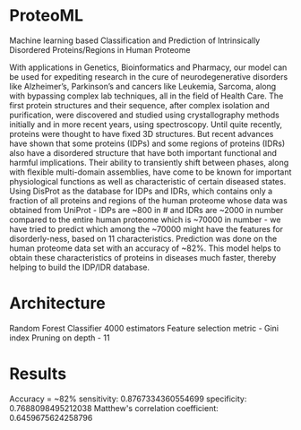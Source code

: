 # ProteoML
Machine learning based Classification and Prediction of Intrinsically Disordered Proteins/Regions in Human Proteome

With applications in Genetics, Bioinformatics and Pharmacy, our model can be used for expediting research in the cure of neurodegenerative disorders like Alzheimer’s, Parkinson’s and cancers like Leukemia, Sarcoma, along with bypassing complex lab techniques, all in the field of Health Care.
The first protein structures and their sequence, after complex isolation and purification, were discovered and studied using crystallography methods initially and in more recent years, using spectroscopy. Until quite recently, proteins were thought to have fixed 3D structures. But recent advances have shown that some proteins (IDPs) and some regions of proteins (IDRs) also have a disordered structure that have both important functional and harmful implications. Their ability to transiently shift between phases, along with flexible multi-domain assemblies, have come to be known for important physiological functions as well as characteristic of certain diseased states.
Using DisProt as the database for IDPs and IDRs, which contains only a fraction of all proteins and regions of the human proteome whose data was obtained from UniProt - IDPs are ~800 in # and IDRs are ~2000 in number compared to the entire human proteome which is ~70000 in number - we have tried to predict which among the ~70000 might have the features for disorderly-ness, based on 11 characteristics. Prediction was done on the human proteome data set with an accuracy of ~82%. This model helps to obtain these characteristics of proteins in diseases much faster, thereby helping to build the IDP/IDR database.

# Architecture

Random Forest Classifier
4000 estimators
Feature selection metric - Gini index
Pruning on depth - 11

# Results

Accuracy = ~82%
sensitivity: 0.8767334360554699
specificity: 0.7688098495212038
Matthew's correlation coefficient: 0.6459675624258796
